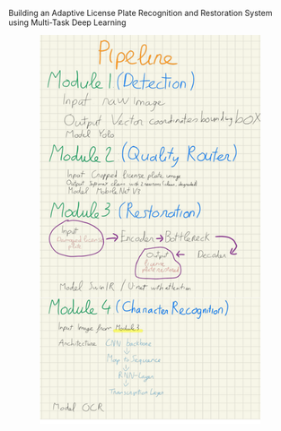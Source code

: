 Building an Adaptive License Plate Recognition and Restoration System using Multi-Task Deep Learning
<p align="center">
  <img src="Pipeline.png" alt="pipeline"/>
</p>
